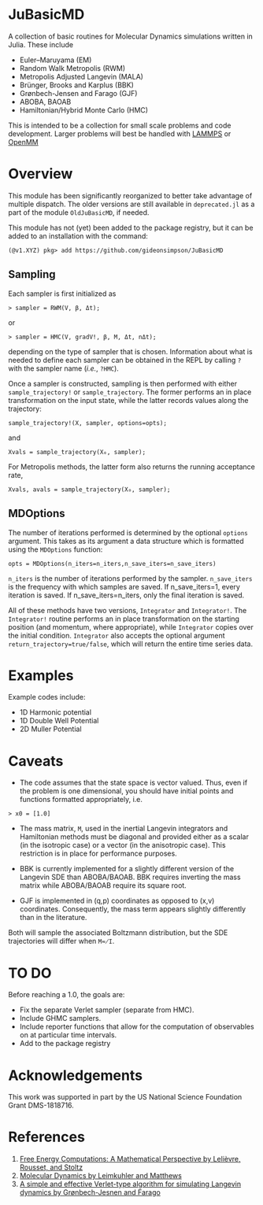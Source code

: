 # JuBasicMD
A collection of basic routines for Molecular Dynamics simulations written in Julia.  These include
* Euler–Maruyama (EM)
* Random Walk Metropolis (RWM)
* Metropolis Adjusted Langevin (MALA)
* Brünger, Brooks and Karplus (BBK)
* Grønbech-Jensen and Farago (GJF)
* ABOBA, BAOAB
* Hamiltonian/Hybrid Monte Carlo (HMC)

This is intended to be a collection for small scale problems and code
development.  Larger problems will best be handled with
[LAMMPS](https://lammps.sandia.gov/) or [OpenMM](http://openmm.org/)

# Overview
This module has been significantly reorganized to better take advantage of
multiple dispatch.  The older versions are still available in `deprecated.jl` as a part of the module `OldJuBasicMD`, if needed.

This module has not (yet) been added to the package registry, but it can be
added to an installation with the command:
```
(@v1.XYZ) pkg> add https://github.com/gideonsimpson/JuBasicMD
```
## Sampling
Each sampler is first initialized as
```
> sampler = RWM(V, β, Δt);
```
or
```
> sampler = HMC(V, gradV!, β, M, Δt, nΔt);
```
depending on the type of sampler that is chosen.  Information about what is needed to define each sampler can be obtained in the REPL by calling `?` with the sampler name (_i.e._, `?HMC`).

Once a sampler is constructed, sampling is then performed with either `sample_trajectory!` or `sample_trajectory`.  The former performs an in place transformation on the input state, while the latter records values along the trajectory:
```
sample_trajectory!(X, sampler, options=opts);
```
and
```
Xvals = sample_trajectory(X₀, sampler);
```
For Metropolis methods, the latter form also returns the running acceptance rate,
```
Xvals, avals = sample_trajectory(X₀, sampler);
```

## MDOptions
The number of iterations performed is determined by the optional `options`
argument.  This takes as its argument a data structure which is formatted using
the `MDOptions` function:
```
opts = MDOptions(n_iters=n_iters,n_save_iters=n_save_iters)
```
`n_iters` is the number of iterations performed by the sampler.  `n_save_iters`
is the frequency with which samples are saved.    If n_save_iters=1, every
iteration is saved.  If n_save_iters=n_iters, only the final iteration is saved.


All of these methods have two versions, `Integrator` and `Integrator!`.  The `Integrator!` routine performs an in place transformation on the starting position (and momentum, where appropriate), while `Integrator` copies over the initial condition.  `Integrator` also accepts the optional argument `return_trajectory=true/false`, which will return the entire time series data.

# Examples
Example codes include:

* 1D Harmonic potential
* 1D Double Well Potential
* 2D Muller Potential

# Caveats
* The code assumes that the state space is vector valued.  Thus, even if the problem is one dimensional, you should have initial points and functions formatted appropriately, i.e.
```
> x0 = [1.0]
```

* The mass matrix, `M`, used in the inertial Langevin integrators and Hamiltonian methods must be diagonal and provided either as a scalar (in the isotropic case) or a vector (in the anisotropic case).  This restriction is in place for performance purposes.

* BBK is currently implemented for a slightly different version of the Langevin SDE than ABOBA/BAOAB.  BBK requires inverting the mass matrix while ABOBA/BAOAB require its square root.

* GJF is implemented in (q,p) coordinates as opposed to (x,v) coordinates.  Consequently, the mass term appears slightly differently than in the literature.

Both will sample the associated Boltzmann distribution, but the SDE trajectories will differ when `M≂̸I`.

# TO DO
Before reaching a 1.0, the goals are:
* Fix the separate Verlet sampler (separate from HMC).
* Include GHMC samplers.  
* Include reporter functions that allow for the computation of observables on at particular time intervals.  
* Add to the package registry

# Acknowledgements
This work was supported in part by the US National Science Foundation Grant DMS-1818716.


# References

1. [Free Energy Computations: A Mathematical Perspective by Lelièvre, Rousset, and Stoltz](https://www.worldscientific.com/worldscibooks/10.1142/P579)
2. [Molecular Dynamics by Leimkuhler and Matthews](https://www.springer.com/gp/book/9783319163741)
3. [A simple and effective Verlet-type algorithm for simulating Langevin dynamics by Grønbech-Jesnen and Farago](https://doi.org/10.1080/00268976.2012.760055)

